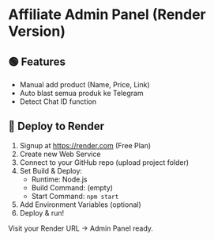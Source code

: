 # Affiliate Admin Panel (Render Version)

## 🟢 Features
- Manual add product (Name, Price, Link)
- Auto blast semua produk ke Telegram
- Detect Chat ID function

## 🚀 Deploy to Render

1. Signup at https://render.com (Free Plan)
2. Create new Web Service
3. Connect to your GitHub repo (upload project folder)
4. Set Build & Deploy:
   - Runtime: Node.js
   - Build Command: (empty)
   - Start Command: `npm start`
5. Add Environment Variables (optional)
6. Deploy & run!

Visit your Render URL → Admin Panel ready.
